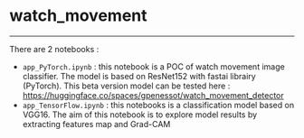 # watch_movement
---
There are 2 notebooks :
- `app_PyTorch.ipynb` : this notebook is a POC of watch movement image classifier. The model is based on ResNet152 with fastai librairy (PyTorch). This beta version model can be tested here : https://huggingface.co/spaces/gpenessot/watch_movement_detector
- `app_TensorFlow.ipynb` : this notebooks is a classification model based on VGG16. The aim of this notebook is to explore model results by extracting features map and Grad-CAM

